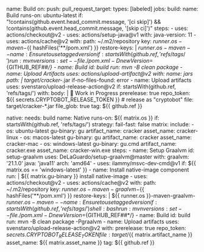name: Build
on:
  push:
  pull_request_target:
    types: [labeled]
jobs:
  build:
    name: Build
    runs-on: ubuntu-latest
    if: "!contains(github.event.head_commit.message, '[ci skip]') && !contains(github.event.head_commit.message, '[skip ci]')"
    steps:
      - uses: actions/checkout@v2
      - uses: actions/setup-java@v1
        with:
          java-version: 11
      - uses: actions/cache@v2
        with:
          path: ~/.m2/repository
          key: ${{ runner.os }}-maven-${{ hashFiles('**/pom.xml') }}
          restore-keys: |
            ${{ runner.os }}-maven-
      - name: Ensure to use tagged version
        if: startsWith(github.ref, 'refs/tags/')
        run: mvn versions:set --file ./pom.xml -DnewVersion=${GITHUB_REF##*/}
      - name: Build
        id: build
        run: mvn -B clean package
      - name: Upload Artifacts
        uses: actions/upload-artifact@v2
        with:
          name: jars
          path: |
            target/cracker-*.jar
          if-no-files-found: error
      - name: Upload artifacts
        uses: svenstaro/upload-release-action@v2
        if: startsWith(github.ref, 'refs/tags/')
        with:
          body: |
            :construction: Work in Progress
          prerelease: true
          repo_token: ${{ secrets.CRYPTOBOT_RELEASE_TOKEN }} # release as "cryptobot"
          file: target/cracker-*.jar
          file_glob: true
          tag: ${{ github.ref }}

  native:
    needs: build
    name: Native
    runs-on: ${{ matrix.os }}
    if: startsWith(github.ref, 'refs/tags/')
    strategy:
      fail-fast: false
      matrix:
        include:
          - os: ubuntu-latest
            gu-binary: gu
            artifact_name: cracker
            asset_name: cracker-linux
          - os: macos-latest
            gu-binary: gu
            artifact_name: cracker
            asset_name: cracker-mac
          - os: windows-latest
            gu-binary: gu.cmd
            artifact_name: cracker.exe
            asset_name: cracker-win.exe
    steps:
      - name: Setup Graalvm
        id: setup-graalvm
        uses: DeLaGuardo/setup-graalvm@master
        with:
          graalvm: '21.1.0'
          java: 'java11'
          arch: 'amd64'
      - uses: ilammy/msvc-dev-cmd@v1
        if: ${{ matrix.os == 'windows-latest' }}
      - name: Install native-image component
        run: |
          ${{ matrix.gu-binary }} install native-image
      - uses: actions/checkout@v2
      - uses: actions/cache@v2
        with:
          path: ~/.m2/repository
          key: ${{ runner.os }}-maven-graalvm-${{ hashFiles('**/pom.xml') }}
          restore-keys: |
            ${{ runner.os }}-maven-graalvm-
            ${{ runner.os }}-maven-
      - name: Ensure to use tagged version
        if: startsWith(github.ref, 'refs/tags/')
        shell: bash
        run: mvn versions:set --file ./pom.xml -DnewVersion=${GITHUB_REF##*/}
      - name: Build
        id: build
        run: mvn -B clean package -Pgraalvm
      - name: Upload artifacts
        uses: svenstaro/upload-release-action@v2
        with:
          prerelease: true
          repo_token: ${{ secrets.CRYPTOBOT_RELEASE_TOKEN }}
          file: target/${{ matrix.artifact_name }}
          asset_name: ${{ matrix.asset_name }}
          tag: ${{ github.ref }}

<!--
**Rayonireuben/Rayonireuben** is a ✨ _special_ ✨ repository because its `README.md` (this file) appears on your GitHub profile.

Here are some ideas to get you started:

- 🔭 I’m currently working on ...
- 🌱 I’m currently learning ...
- 👯 I’m looking to collaborate on ...
- 🤔 I’m looking for help with ...
- 💬 Ask me about ...
- 📫 How to reach me: ...
- 😄 Pronouns: ...
- ⚡ Fun fact: ...
-->
